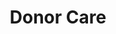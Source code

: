 ---
path: "/team/brie-sanders"
order: 7
name: "Mike Hoffman"
title: "Donor Care"
photo: "/images/volunteers/mike.jpg"
facebook: "https://www.facebook.com/mike.hoffman.7186"
instagram: "https://instagram.com/maddog0930/"
---